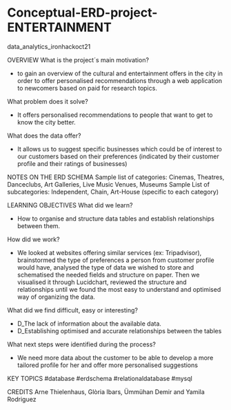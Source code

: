 # Conceptual-ERD-project-ENTERTAINMENT
data_analytics_ironhackoct21

OVERVIEW
What is the project´s main motivation?
- to gain an overview of the cultural and entertainment offers in the city in order to offer personalised recommendations through a web application to newcomers based on paid for research topics.

What problem does it solve?
-  It offers personalised recommendations to people that want to get to know the city better. 

What does the data offer?
- It allows us to suggest specific businesses which could be of interest to our customers based on their preferences (indicated by their customer profile and their ratings of businesses)


NOTES ON THE ERD SCHEMA 
Sample list of categories: Cinemas, Theatres, Danceclubs, Art Galleries, Live Music Venues, Museums
Sample List of subcategories: Independent, Chain, Art-House (specific to each category)


LEARNING OBJECTIVES 
What did we learn?
- How to organise and structure data tables and establish relationships between them.

How did we work?
- We looked at websites offering similar services (ex: Tripadvisor), brainstormed the type of preferences a person from customer profile would have, analysed the type of data we wished to store and schematised the needed fields and structure on paper. Then we visualised it through Lucidchart, reviewed the structure and relationships until we found the most easy to understand and optimised way of organizing the data. 

What did we find difficult, easy or interesting?
- D_The lack of information about the available data.
- D_Establishing optimised and accurate relationships between the tables

What next steps were identified during the process?
- We need more data about the customer to be able to develop a more tailored profile for her and offer more personalised suggestions 


KEY TOPICS
#database #erdschema #relationaldatabase #mysql


CREDITS
Arne Thielenhaus, Glòria Ibars, Ümmühan Demir and Yamila Rodriguez 

